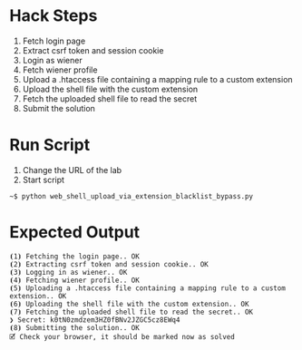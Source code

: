 # Hack Steps

1. Fetch login page
2. Extract csrf token and session cookie
3. Login as wiener
4. Fetch wiener profile
5. Upload a .htaccess file containing a mapping rule to a custom extension
6. Upload the shell file with the custom extension
7. Fetch the uploaded shell file to read the secret
8. Submit the solution 


# Run Script

1. Change the URL of the lab
2. Start script

```
~$ python web_shell_upload_via_extension_blacklist_bypass.py
```

# Expected Output

```
⦗1⦘ Fetching the login page.. OK
⦗2⦘ Extracting csrf token and session cookie.. OK
⦗3⦘ Logging in as wiener.. OK
⦗4⦘ Fetching wiener profile.. OK
⦗5⦘ Uploading a .htaccess file containing a mapping rule to a custom extension.. OK
⦗6⦘ Uploading the shell file with the custom extension.. OK
⦗7⦘ Fetching the uploaded shell file to read the secret.. OK
❯ Secret: k0tN0zmdzem3HZ0fBNv2JZGC5cz8EWq4
⦗8⦘ Submitting the solution.. OK
🗹 Check your browser, it should be marked now as solved
```
